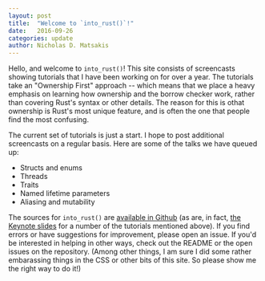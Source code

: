 ```yaml
---
layout: post
title:  "Welcome to `into_rust()`!"
date:   2016-09-26
categories: update
author: Nicholas D. Matsakis
---
```


Hello, and welcome to `into_rust()`! This site consists of screencasts
showing tutorials that I have been working on for over a year. The
tutorials take an "Ownership First" approach -- which means that we
place a heavy emphasis on learning how ownership and the borrow
checker work, rather than covering Rust's syntax or other details. The
reason for this is othat ownership is Rust's most unique feature, and
is often the one that people find the most confusing.

The current set of tutorials is just a start. I hope to post
additional screencasts on a regular basis. Here are some of the talks
we have queued up:

- Structs and enums
- Threads
- Traits
- Named lifetime parameters
- Aliasing and mutability

[gh]: https://github.com/nikomatsakis/intorust
[the Keynote slides]: https://github.com/nikomatsakis/intorust/tree/master/keynote

The sources for `into_rust()` are [available in Github][gh] (as are,
in fact, [the Keynote slides] for a number of the tutorials mentioned
above). If you find errors or have suggestions for improvement, please
open an issue. If you'd be interested in helping in other ways, check
out the README or the open issues on the repository. (Among other
things, I am sure I did some rather embarassing things in the CSS or
other bits of this site. So please show me the right way to do it!)
